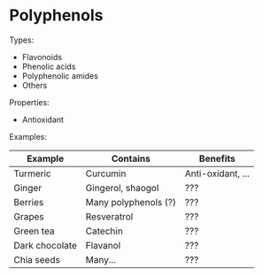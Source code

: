 # Polyphenols

Types:
* Flavonoids
* Phenolic acids
* Polyphenolic amides
* Others 

Properties:
* Antioxidant

Examples:

| Example | Contains | Benefits |
|----------|----------|----------|
| Turmeric | Curcumin | Anti-oxidant, ... |
| Ginger | Gingerol, shaogol  | ??? |
| Berries | Many polyphenols (?)   | ??? |
| Grapes | Resveratrol   | ??? |
| Green tea | Catechin | ??? |
| Dark chocolate | Flavanol | ??? |
| Chia seeds | Many... | ??? |